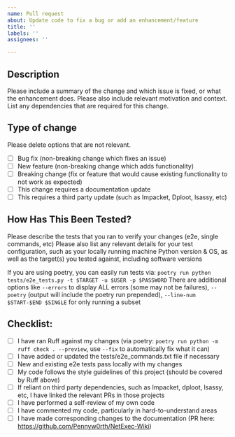 ```yaml
---
name: Pull request
about: Update code to fix a bug or add an enhancement/feature
title: ''
labels: ''
assignees: ''

---
```

## Description

Please include a summary of the change and which issue is fixed, or what the enhancement does.
Please also include relevant motivation and context.
List any dependencies that are required for this change.

## Type of change
Please delete options that are not relevant.
- [ ] Bug fix (non-breaking change which fixes an issue)
- [ ] New feature (non-breaking change which adds functionality)
- [ ] Breaking change (fix or feature that would cause existing functionality to not work as expected)
- [ ] This change requires a documentation update
- [ ] This requires a third party update (such as Impacket, Dploot, lsassy, etc)

## How Has This Been Tested?
Please describe the tests that you ran to verify your changes (e2e, single commands, etc)
Please also list any relevant details for your test configuration, such as your locally running machine Python version & OS, as well as the target(s) you tested against, including software versions

If you are using poetry, you can easily run tests via:
`poetry run python tests/e2e_tests.py -t $TARGET -u $USER -p $PASSWORD`
There are additional options like `--errors` to display ALL errors (some may not be failures), `--poetry` (output will include the poetry run prepended), `--line-num $START-$END $SINGLE` for only running a subset

## Checklist:

- [ ] I have ran Ruff against my changes (via poetry: `poetry run python -m ruff check . --preview`, use `--fix` to automatically fix what it can)
- [ ] I have added or updated the tests/e2e_commands.txt file if necessary
- [ ] New and existing e2e tests pass locally with my changes
- [ ] My code follows the style guidelines of this project (should be covered by Ruff above)
- [ ] If reliant on third party dependencies, such as Impacket, dploot, lsassy, etc, I have linked the relevant PRs in those projects
- [ ] I have performed a self-review of my own code
- [ ] I have commented my code, particularly in hard-to-understand areas
- [ ] I have made corresponding changes to the documentation (PR here: https://github.com/Pennyw0rth/NetExec-Wiki)
